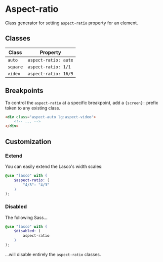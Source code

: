 # Aspect-ratio

Class generator for setting `aspect-ratio` property for an element.

## Classes

| Class    | Property             |
|----------|----------------------|
| `auto`   | `aspect-ratio: auto` |
| `square` | `aspect-ratio: 1/1`  |
| `video`  | `aspect-ratio: 16/9` |

## Breakpoints

To control the `aspect-ratio` at a specific breakpoint, add a `{screen}:` prefix token to any existing class.

```html
<div class="aspect-auto lg:aspect-video">
    <!-- ... -->
</div>
```

## Customization

### Extend

You can easily extend the Lasco's width scales:

```scss
@use "lasco" with (
    $aspect-ratio: (
        "4/3": "4/3"
    )
);
```

### Disabled

The following Sass...

```scss
@use "lasco" with (
    $disabled: (
        aspect-ratio
    )
);
```

...will disable entirely the `aspect-ratio` classes.
